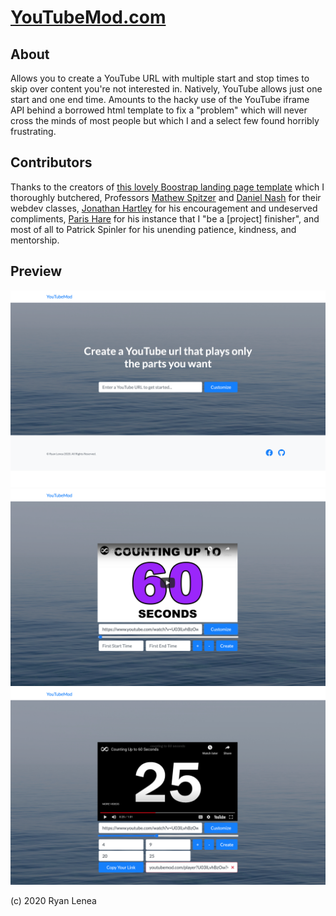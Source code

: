 # [YouTubeMod.com](https://youtubemod.com/)

## About

Allows you to create a YouTube URL with multiple start and stop times to skip
over content you're not interested in. Natively, YouTube allows just one start and one end time. Amounts to the hacky use of the YouTube iframe API behind a borrowed html template to fix a "problem" which will never cross the minds of most people but which I and a select few found horribly frustrating.   

## Contributors

Thanks to the creators of [this lovely Boostrap landing page template](https://startbootstrap.com/template-overviews/landing-page/) which I thoroughly butchered, Professors [Mathew Spitzer](https://www.linkedin.com/in/matt-spitzer-60434a13/) and [Daniel Nash](https://www.linkedin.com/in/daniel-nash-4a39865/) for their webdev classes, [Jonathan Hartley](https://www.tartley.com/) for his encouragement and undeserved compliments, [Paris Hare](https://www.linkedin.com/in/paris-hare-ba8633b0/) for his instance that I "be a [project] finisher", and most of all to Patrick Spinler for his unending patience, kindness, and mentorship.

## Preview

![Main Page](/img/SitePreview1.png)
![Customization Page](/img/SitePreview2.png)
![Customization Page With Custom URL Row](/img/SitePreview3.png)

(c) 2020 Ryan Lenea

